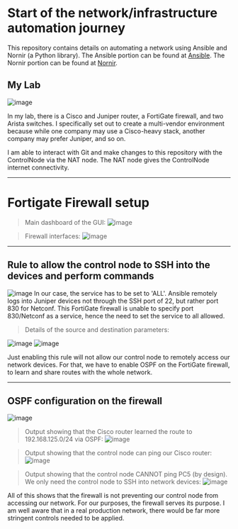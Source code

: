 # Start of the network/infrastructure automation journey
This repository contains details on automating a network using Ansible and Nornir (a Python library). The Ansible portion can be found at  [Ansible](https://github.com/joshchontw/NetworkAutomationSecurityLab/tree/main/Ansible). The Nornir portion can be found at [Nornir](https://github.com/joshchontw/NetworkAutomationSecurityLab/tree/main/Nornir).

## My Lab
![image](https://user-images.githubusercontent.com/81763406/143507462-a1daa6ba-988c-4baa-ab8f-b310cca5a934.png)

In my lab, there is a Cisco and Juniper router, a FortiGate firewall, and two Arista switches. I specifically set out to create a multi-vendor environment because while one company may use a Cisco-heavy stack, another company may prefer Juniper, and so on. 

I am able to interact with Git and make changes to this repository with the ControlNode via the NAT node. The NAT node gives the ControlNode internet connectivity. 

---------------------------------------------------------
# Fortigate Firewall setup

> Main dashboard of the GUI:
![image](https://user-images.githubusercontent.com/81763406/143358495-179c92a8-79d6-4816-8fb7-c28d98eef744.png)

> Firewall interfaces:
![image](https://user-images.githubusercontent.com/81763406/143498973-7fbd2848-1dc3-498a-916e-02c44c27c96f.png)
------------------------------------------------------

## Rule to allow the control node to SSH into the devices and perform commands
![image](https://user-images.githubusercontent.com/81763406/143372911-0c958854-deb6-4e9d-bf28-0fa0b1ae0c3f.png)
In our case, the service has to be set to 'ALL'. Ansible remotely logs into Juniper devices not through the SSH port of 22, but rather port 830 for Netconf. This FortiGate firewall is unable to specify port 830/Netconf as a service, hence the need to set the service to all allowed.

> Details of the source and destination parameters:

![image](https://user-images.githubusercontent.com/81763406/143490466-08da7a44-caa4-429a-a5dc-bf77cc7b0669.png)
![image](https://user-images.githubusercontent.com/81763406/143372978-54e627a1-b599-4929-922d-9807beded2b4.png)

Just enabling this rule will not allow our control node to remotely access our network devices. For that, we have to enable OSPF on the FortiGate firewall, to learn and share routes with the whole network.

------------------------------------------------

## OSPF configuration on the firewall
![image](https://user-images.githubusercontent.com/81763406/143462999-40b651ad-80b9-4797-9c06-ec6752649ba8.png)

> Output showing that the Cisco router learned the route to 192.168.125.0/24 via OSPF:
![image](https://user-images.githubusercontent.com/81763406/143498731-c3ec7fb2-9a26-4ae8-9c82-8f7f22abc376.png)

> Output showing that the control node can ping our Cisco router:
![image](https://user-images.githubusercontent.com/81763406/143498833-6fc5930c-1ca4-4a13-b035-b386ec37966f.png)

> Output showing that the control node CANNOT ping PC5 (by design). We only need the control node to SSH into network devices:
![image](https://user-images.githubusercontent.com/81763406/143499109-0d92ef7f-4f70-4bb7-b3e8-50683a8d806a.png)

All of this shows that the firewall is not preventing our control node from accessing our network. For our purposes, the firewall serves its purpose. I am well aware that in a real production network, there would be far more stringent controls needed to be applied.

